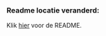 ### Readme locatie veranderd:

Klik [hier](https://github.com/HANICA-MAD/dha-Maurice-Rozema/blob/master/App2/ANWB_Fietsroutes/README.md) voor de README.
